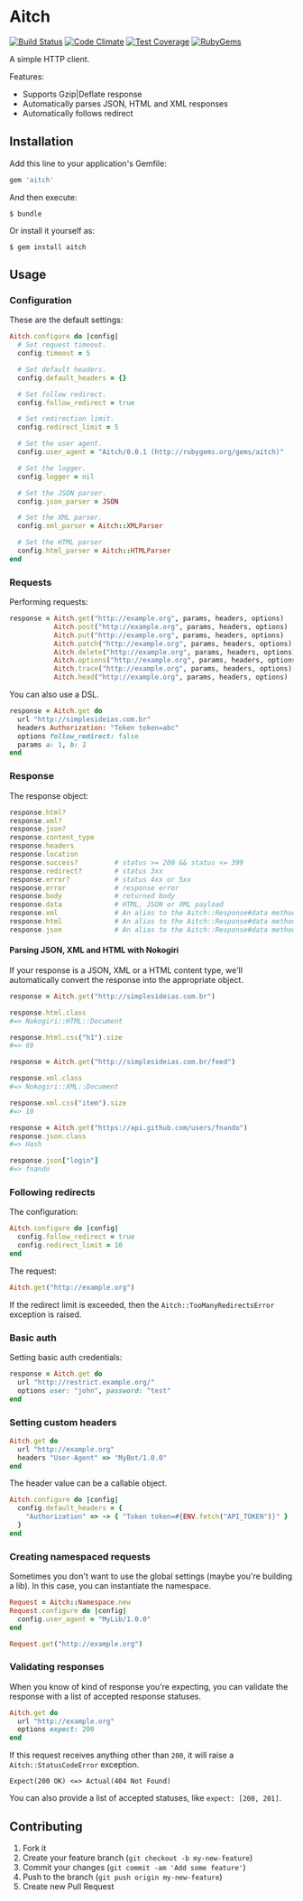 # Aitch

[![Build Status](https://travis-ci.org/fnando/aitch.png)](https://travis-ci.org/fnando/aitch)
[![Code Climate](https://codeclimate.com/github/fnando/aitch/badges/gpa.svg)](https://codeclimate.com/github/fnando/aitch)
[![Test Coverage](https://codeclimate.com/github/fnando/aitch/badges/coverage.svg)](https://codeclimate.com/github/fnando/aitch)
[![RubyGems](https://badge.fury.io/rb/aitch.png)](https://rubygems.org/gems/aitch)

A simple HTTP client.

Features:

* Supports Gzip|Deflate response
* Automatically parses JSON, HTML and XML responses
* Automatically follows redirect

## Installation

Add this line to your application's Gemfile:

```ruby
gem 'aitch'
```

And then execute:

    $ bundle

Or install it yourself as:

    $ gem install aitch

## Usage

### Configuration

These are the default settings:

```ruby
Aitch.configure do |config|
  # Set request timeout.
  config.timeout = 5

  # Set default headers.
  config.default_headers = {}

  # Set follow redirect.
  config.follow_redirect = true

  # Set redirection limit.
  config.redirect_limit = 5

  # Set the user agent.
  config.user_agent = "Aitch/0.0.1 (http://rubygems.org/gems/aitch)"

  # Set the logger.
  config.logger = nil

  # Set the JSON parser.
  config.json_parser = JSON

  # Set the XML parser.
  config.xml_parser = Aitch::XMLParser

  # Set the HTML parser.
  config.html_parser = Aitch::HTMLParser
end
```

### Requests

Performing requests:

```ruby
response = Aitch.get("http://example.org", params, headers, options)
           Aitch.post("http://example.org", params, headers, options)
           Aitch.put("http://example.org", params, headers, options)
           Aitch.patch("http://example.org", params, headers, options)
           Aitch.delete("http://example.org", params, headers, options)
           Aitch.options("http://example.org", params, headers, options)
           Aitch.trace("http://example.org", params, headers, options)
           Aitch.head("http://example.org", params, headers, options)
```

You can also use a DSL.

```ruby
response = Aitch.get do
  url "http://simplesideias.com.br"
  headers Authorization: "Token token=abc"
  options follow_redirect: false
  params a: 1, b: 2
end
```

### Response

The response object:

```ruby
response.html?
response.xml?
response.json?
response.content_type
response.headers
response.location
response.success?         # status >= 200 && status <= 399
response.redirect?        # status 3xx
response.error?           # status 4xx or 5xx
response.error            # response error
response.body             # returned body
response.data             # HTML, JSON or XML payload
response.xml              # An alias to the Aitch::Response#data method
response.html             # An alias to the Aitch::Response#data method
response.json             # An alias to the Aitch::Response#data method
```

#### Parsing JSON, XML and HTML with Nokogiri

If your response is a JSON, XML or a HTML content type, we'll automatically convert the response into the appropriate object.

```ruby
response = Aitch.get("http://simplesideias.com.br")

response.html.class
#=> Nokogiri::HTML::Document

response.html.css("h1").size
#=> 69

response = Aitch.get("http://simplesideias.com.br/feed")

response.xml.class
#=> Nokogiri::XML::Document

response.xml.css("item").size
#=> 10

response = Aitch.get("https://api.github.com/users/fnando")
response.json.class
#=> Hash

response.json["login"]
#=> fnando
```

### Following redirects

The configuration:

```ruby
Aitch.configure do |config|
  config.follow_redirect = true
  config.redirect_limit = 10
end
```

The request:

```ruby
Aitch.get("http://example.org")
```

If the redirect limit is exceeded, then the `Aitch::TooManyRedirectsError` exception is raised.

### Basic auth

Setting basic auth credentials:

```ruby
response = Aitch.get do
  url "http://restrict.example.org/"
  options user: "john", password: "test"
end
```

### Setting custom headers

```ruby
Aitch.get do
  url "http://example.org"
  headers "User-Agent" => "MyBot/1.0.0"
end
```

The header value can be a callable object.

```ruby
Aitch.configure do |config|
  config.default_headers = {
    "Authorization" => -> { "Token token=#{ENV.fetch("API_TOKEN")}" }
  }
end
```

### Creating namespaced requests

Sometimes you don't want to use the global settings (maybe you're building a
lib). In this case, you can instantiate the namespace.

```ruby
Request = Aitch::Namespace.new
Request.configure do |config|
  config.user_agent = "MyLib/1.0.0"
end

Request.get("http://example.org")
```

### Validating responses

When you know of kind of response you're expecting, you can validate the response with a list of accepted response statuses.

```ruby
Aitch.get do
  url "http://example.org"
  options expect: 200
end
```

If this request receives anything other than `200`, it will raise a `Aitch::StatusCodeError` exception.

```
Expect(200 OK) <=> Actual(404 Not Found)
```

You can also provide a list of accepted statuses, like `expect: [200, 201]`.

## Contributing

1. Fork it
2. Create your feature branch (`git checkout -b my-new-feature`)
3. Commit your changes (`git commit -am 'Add some feature'`)
4. Push to the branch (`git push origin my-new-feature`)
5. Create new Pull Request
